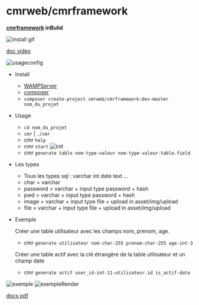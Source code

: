 # cmrweb/cmrframework
**[cmrframework](http://cmrweb.fr) inBulid**
 
 ![install gif](https://media.giphy.com/media/THxXanoyOd88Grrd1w/giphy.gif)

 [doc video](https://www.youtube.com/watch?v=InM_uDLBm7Q)

 ![usageconfig](https://cmrweb.fr/asset/img/cli.png) 
  * Install
    -  [WAMPServer](http://wampserver.com)
    -  [composer](https://getcomposer.org/download/)
    - `composer create-project cmrweb/cmrframework:dev-master nom_du_projet` 

  * Usage
    - `cd nom_du_projet`
    - `cmr` | `./cmr`
    - cmr `help`
    - cmr `start`
  ![init](https://cmrweb.fr/asset/img/init.png)
    - cmr `generate table nom-type-valeur nom-type-valeur-table.field`
   
  * Les types 
    - Tous les types sql : varchar int date text ...
    - char      = varchar
    - password  = varchar + input type password + hash
    - pwd       = varchar + input type password + hash
    - image     = varchar + input type file + upload in asset/img/upload
    - file      = varchar + input type file + upload in asset/img/upload
  
  * Exemple
  
  
     Créer une table utilisateur avec les champs nom, prenom, age.    
    - cmr `generate utilisateur nom-char-255 prenom-char-255 age-int-3`
    
     Créer une table actif avec la clé étrangère de la table utilisateur et un champ date
    - cmr `generate actif user_id-int-11-utilisateur.id is_actif-date`
 
 ![exemple](https://cmrweb.fr/asset/img/cli2.png)
 ![exempleRender](https://cmrweb.fr/asset/img/cliRender.png)

 [docs pdf](https://docs.google.com/presentation/d/1FP2pDqd5z5KtJ_tku4P9MljjPUj33xVLkF9VqpDlFII/edit?usp=sharing)

